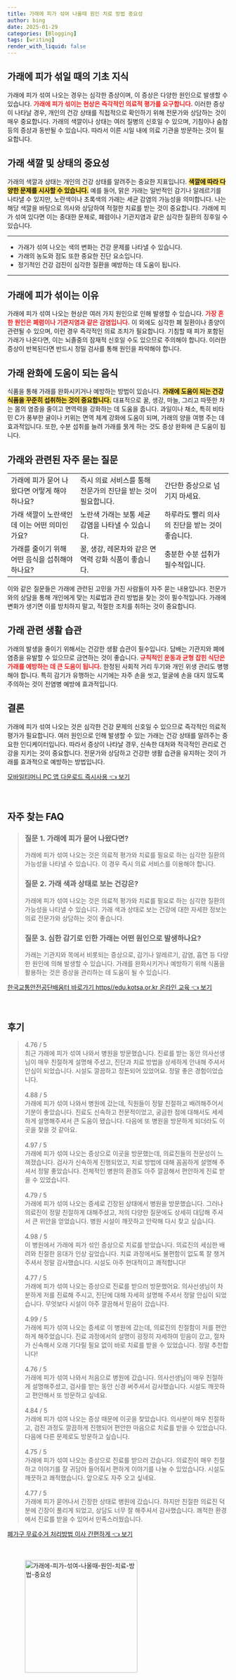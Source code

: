 ```yaml
---
title: 가래에 피가 섞여 나올때 원인 치료 방법 중요성
author: bing
date: 2025-01-29
categories: [Blogging]
tags: [writing]
render_with_liquid: false
---
```



<h2 id='가래에 피가 섞일 때의 기초 지식'>가래에 피가 섞일 때의 기초 지식</h2>

<p>가래에 피가 섞여 나오는 경우는 심각한 증상이며, 이 증상은 다양한 원인으로 발생할 수 있습니다. <b><span style="color: #ee2323;">가래에 피가 섞이는 현상은 즉각적인 의료적 평가를 요구합니다.</span></b> 이러한 증상이 나타날 경우, 개인의 건강 상태를 직접적으로 확인하기 위해 전문가와 상담하는 것이 매우 중요합니다. 가래의 색깔이나 상태는 여러 질병의 신호일 수 있으며, 기침이나 숨참 등의 증상과 동반될 수 있습니다. 따라서 이른 시일 내에 의료 기관을 방문하는 것이 필요합니다.</p>

<h2 id='가래 색깔 및 상태의 중요성'>가래 색깔 및 상태의 중요성</h2>

<p>가래의 색깔과 상태는 개인의 건강 상태를 알려주는 중요한 지표입니다. <b><span style="background-color: #ffe066;">색깔에 따라 다양한 문제를 시사할 수 있습니다.</span></b> 예를 들어, 맑은 가래는 일반적인 감기나 알레르기를 나타낼 수 있지만, 노란색이나 초록색의 가래는 세균 감염의 가능성을 의미합니다. 나는 해당 색깔을 바탕으로 의사와 상담하여 적절한 치료를 받는 것이 중요합니다. 가래에 피가 섞여 있다면 이는 중대한 문제로, 폐렴이나 기관지염과 같은 심각한 질환의 징후일 수 있습니다.</p>

<hr />

<ul>
    <li>가래가 섞여 나오는 색의 변화는 건강 문제를 나타낼 수 있습니다.</li>
    <li>가래의 농도와 점도 또한 중요한 진단 요소입니다.</li>
    <li>정기적인 건강 검진이 심각한 질환을 예방하는 데 도움이 됩니다.</li>
</ul>

<hr />

<h2 id='가래에 피가 섞이는 이유'>가래에 피가 섞이는 이유</h2>

<p>가래에 피가 섞여 나오는 현상은 여러 가지 원인으로 인해 발생할 수 있습니다. <b><span style="color: #ee2323;">가장 흔한 원인은 폐렴이나 기관지염과 같은 감염입니다.</span></b> 이 외에도 심각한 폐 질환이나 종양이 관련될 수 있으며, 이런 경우 즉각적인 의료 조치가 필요합니다. 기침할 때 피가 포함된 가래가 나온다면, 이는 뇌졸중의 잠재적 신호일 수도 있으므로 주의해야 합니다. 이러한 증상이 반복된다면 반드시 정밀 검사를 통해 원인을 파악해야 합니다.</p>

<h2 id='가래 완화에 도움이 되는 음식'>가래 완화에 도움이 되는 음식</h2>

<p>식품을 통해 가래를 완화시키거나 예방하는 방법이 있습니다. <b><span style="background-color: #ffe066;">가래에 도움이 되는 건강식품을 꾸준히 섭취하는 것이 중요합니다.</span></b> 대표적으로 꿀, 생강, 마늘, 그리고 따뜻한 차는 몸의 염증을 줄이고 면역력을 강화하는 데 도움을 줍니다. 과일이나 채소, 특히 비타민 C가 풍부한 귤이나 키위는 면역 체계 강화에 도움이 되며, 가래의 양을 여행 주는 데 효과적입니다. 또한, 수분 섭취를 늘려 가래를 묽게 하는 것도 증상 완화에 큰 도움이 됩니다.</p>

<h2 id='가래와 관련된 자주 묻는 질문'>가래와 관련된 자주 묻는 질문</h2>

<table>
    <tr>
        <td>가래에 피가 묻어 나왔다면 어떻게 해야 하나요?</td>
        <td>즉시 의료 서비스를 통해 전문가의 진단을 받는 것이 필요합니다.</td>
        <td>간단한 증상으로 넘기지 마세요.</td>
    </tr>
    <tr>
        <td>가래 색깔이 노란색인데 이는 어떤 의미인가요?</td>
        <td>노란색 가래는 보통 세균 감염을 나타낼 수 있습니다.</td>
        <td>하루라도 빨리 의사의 진단을 받는 것이 좋습니다.</td>
    </tr>
    <tr>
        <td>가래를 줄이기 위해 어떤 음식을 섭취해야 하나요?</td>
        <td>꿀, 생강, 레몬차와 같은 면역력 강화 식품이 좋습니다.</td>
        <td>충분한 수분 섭취가 필수적입니다.</td>
    </tr>
</table>

<p>이와 같은 질문들은 가래에 관련된 고민을 가진 사람들이 자주 묻는 내용입니다. 전문가와의 상담을 통해 개인에게 맞는 치료법과 관리 방법을 찾는 것이 필수적입니다. 가래에 변화가 생기면 이를 방치하지 말고, 적절한 조치를 취하는 것이 중요합니다.</p>

<h2 id='가래 관련 생활 습관'>가래 관련 생활 습관</h2>

<p>가래의 발생을 줄이기 위해서는 건강한 생활 습관이 필수입니다. 담배는 기관지와 폐에 염증을 유발할 수 있으므로 금연하는 것이 좋습니다. <b><span style="color: #ee2323;">규칙적인 운동과 균형 잡힌 식단은 가래를 예방하는 데 큰 도움이 됩니다.</span></b> 한정된 사회적 거리 두기와 개인 위생 관리도 병행해야 합니다. 특히 감기가 유행하는 시기에는 자주 손을 씻고, 얼굴에 손을 대지 않도록 주의하는 것이 전염병 예방에 효과적입니다.</p>

<h2 id='결론'>결론</h2>

<p>가래에 피가 섞여 나오는 것은 심각한 건강 문제의 신호일 수 있으므로 즉각적인 의료적 평가가 필요합니다. 여러 원인으로 인해 발생할 수 있는 가래는 건강 상태를 알려주는 중요한 인디케이터입니다. 따라서 증상이 나타날 경우, 신속한 대처와 적극적인 관리로 건강을 지키는 것이 중요합니다. 전문가와 상담하고 건강한 생활 습관을 유지하는 것이 가래를 효과적으로 예방하는 방법입니다.</p>


<p><a class="click-button" title="모바일티머니 PC 앱 다운로드 즉시사용" href="https://yellowplanner.github.io/posts/%EB%AA%A8%EB%B0%94%EC%9D%BC%ED%8B%B0%EB%A8%B8%EB%8B%88-PC-%EC%95%B1-%EB%8B%A4%EC%9A%B4%EB%A1%9C%EB%93%9C-%EC%A6%89%EC%8B%9C%EC%82%AC%EC%9A%A9/" rel="dofollow">모바일티머니 PC 앱 다운로드 즉시사용 👈 보기</a></p><br>
<h2 id='자주_찾는_FAQ'>자주 찾는 FAQ</h2>
<div itemscope="" itemtype="https://schema.org/FAQPage"> 
<blockquote> 
<div itemscope="" itemprop="mainEntity" itemtype="https://schema.org/Question"> 
<h3 itemprop="name">질문 1. 가래에 피가 묻어 나왔다면?</h3> 
<div itemscope="" itemprop="acceptedAnswer" itemtype="https://schema.org/Answer"> 
<span itemprop="text"> 
<p>가래에 피가 섞여 나오는 것은 의료적 평가와 치료를 필요로 하는 심각한 질환의 가능성을 나타낼 수 있습니다. 이 경우 즉시 의료 서비스를 이용해야 합니다.</p> 
</span> 
</div> 
</div> 

<div itemscope="" itemprop="mainEntity" itemtype="https://schema.org/Question"> 
<h3 itemprop="name">질문 2. 가래 색과 상태로 보는 건강은?</h3> 
<div itemscope="" itemprop="acceptedAnswer" itemtype="https://schema.org/Answer"> 
<span itemprop="text"> 
<p>가래에 피가 섞여 나오는 것은 의료적 평가와 치료를 필요로 하는 심각한 질환의 가능성을 나타낼 수 있습니다. 가래 색과 상태로 보는 건강에 대한 자세한 정보는 의료 전문가와 상담하는 것이 좋습니다.</p> 
</span> 
</div> 
</div> 

<div itemscope="" itemprop="mainEntity" itemtype="https://schema.org/Question"> 
<h3 itemprop="name">질문 3. 심한 감기로 인한 가래는 어떤 원인으로 발생하나요?</h3> 
<div itemscope="" itemprop="acceptedAnswer" itemtype="https://schema.org/Answer"> 
<span itemprop="text"> 
<p>가래는 기관지와 목에서 비롯되는 증상으로, 감기나 알레르기, 감염, 흡연 등 다양한 원인에 의해 발생할 수 있습니다. 가래를 완화시키거나 예방하기 위해 식품을 활용하는 것은 증상을 관리하는 데 도움이 될 수 있습니다.</p> 
</span> 
</div> 
</div> 

</blockquote> 
</div>
<p><a class="click-button" title="한국교통안전공단배움터 바로가기 https//edu.kotsa.or.kr 온라인 교육" href="https://yellowplanner.github.io/posts/%ED%95%9C%EA%B5%AD%EA%B5%90%ED%86%B5%EC%95%88%EC%A0%84%EA%B3%B5%EB%8B%A8%EB%B0%B0%EC%9B%80%ED%84%B0-%EB%B0%94%EB%A1%9C%EA%B0%80%EA%B8%B0-httpsedu.kotsa.or.kr-%EC%98%A8%EB%9D%BC%EC%9D%B8-%EA%B5%90%EC%9C%A1/" rel="dofollow">한국교통안전공단배움터 바로가기 https//edu.kotsa.or.kr 온라인 교육 👈 보기</a></p><br>
<h2 id='후기'>후기</h2>
<div itemscope itemtype="https://schema.org/Product">
  <blockquote>
  <div itemprop="review" itemscope itemtype="https://schema.org/Review">
      <div itemprop="reviewRating" itemscope itemtype="https://schema.org/Rating"> <span itemprop="ratingValue">4.76</span> / <span itemprop="bestRating">5</span> </div>
      <span itemprop="reviewBody">최근 가래에 피가 섞여 나와서 병원을 방문했습니다. 진료를 받는 동안 의사선생님이 매우 친절하게 설명해 주셨고, 진단과 치료 방법을 상세하게 안내해 주셔서 안심이 되었습니다. 시설도 깔끔하고 정돈되어 있었어요. 정말 좋은 경험이었습니다.</span>
  </div>
  <br>
  <div itemprop="review" itemscope itemtype="https://schema.org/Review">
      <div itemprop="reviewRating" itemscope itemtype="https://schema.org/Rating"> <span itemprop="ratingValue">4.88</span> / <span itemprop="bestRating">5</span> </div>
      <span itemprop="reviewBody">가래에 피가 섞여 나와서 병원에 갔는데, 직원들이 정말 친절하고 배려해주어서 기분이 좋았습니다. 진료도 신속하고 전문적이었고, 궁금한 점에 대해서도 세세하게 설명해주셔서 큰 도움이 됐습니다. 다음에 또 병원을 방문하게 되더라도 이곳을 찾을 것 같아요.</span>
  </div>
  <br>
  <div itemprop="review" itemscope itemtype="https://schema.org/Review">
      <div itemprop="reviewRating" itemscope itemtype="https://schema.org/Rating"> <span itemprop="ratingValue">4.97</span> / <span itemprop="bestRating">5</span> </div>
      <span itemprop="reviewBody">가래에 피가 섞여 나오는 증상으로 이곳을 방문했는데, 의료진들의 전문성이 느껴졌습니다. 검사가 신속하게 진행되었고, 치료 방법에 대해 꼼꼼하게 설명해 주셔서 정말 좋았습니다. 전체적인 병원의 환경도 아주 깔끔해서 편안하게 진료 받을 수 있었습니다.</span>
  </div>
  <br>
  <div itemprop="review" itemscope itemtype="https://schema.org/Review">
      <div itemprop="reviewRating" itemscope itemtype="https://schema.org/Rating"> <span itemprop="ratingValue">4.79</span> / <span itemprop="bestRating">5</span> </div>
      <span itemprop="reviewBody">가래에 피가 섞여 나오는 증세로 긴장된 상태에서 병원을 방문했습니다. 그러나 의료진이 정말 친절하게 대해주셨고, 저의 다양한 질문에도 상세히 대답해 주셔서 큰 위안을 얻었습니다. 병원 시설이 깨끗하고 안락해 다시 찾고 싶습니다.</span>
  </div>
  <br>
  <div itemprop="review" itemscope itemtype="https://schema.org/Review">
      <div itemprop="reviewRating" itemscope itemtype="https://schema.org/Rating"> <span itemprop="ratingValue">4.98</span> / <span itemprop="bestRating">5</span> </div>
      <span itemprop="reviewBody">이 병원에서 가래에 피가 섞인 증상으로 치료를 받았습니다. 의료진의 세심한 배려와 친절한 응대가 인상 깊었습니다. 치료 과정에서도 불편함이 없도록 잘 챙겨주셔서 정말 감사했습니다. 시설도 아주 현대적이고 쾌적합니다!</span>
  </div>
  <br>
  <div itemprop="review" itemscope itemtype="https://schema.org/Review">
      <div itemprop="reviewRating" itemscope itemtype="https://schema.org/Rating"> <span itemprop="ratingValue">4.77</span> / <span itemprop="bestRating">5</span> </div>
      <span itemprop="reviewBody">가래에 피가 섞여 나오는 증상으로 진료를 받으러 방문했어요. 의사선생님이 차분하게 저를 진료해 주시고, 진단에 대해 자세히 설명해 주셔서 정말 안심이 되었습니다. 무엇보다 시설이 아주 깔끔해서 믿음이 갔습니다.</span>
  </div>
  <br>
  <div itemprop="review" itemscope itemtype="https://schema.org/Review">
      <div itemprop="reviewRating" itemscope itemtype="https://schema.org/Rating"> <span itemprop="ratingValue">4.99</span> / <span itemprop="bestRating">5</span> </div>
      <span itemprop="reviewBody">가래에 피가 섞여 나오는 증세로 이 병원에 갔는데, 의료진의 친절함이 저를 편안하게 해주었습니다. 진료 과정에서의 설명이 굉장히 자세하여 믿음이 갔고, 절차가 신속해서 오래 기다릴 필요 없이 바로 치료를 받을 수 있었습니다. 정말 추천합니다!</span>
  </div>
  <br>
  <div itemprop="review" itemscope itemtype="https://schema.org/Review">
      <div itemprop="reviewRating" itemscope itemtype="https://schema.org/Rating"> <span itemprop="ratingValue">4.76</span> / <span itemprop="bestRating">5</span> </div>
      <span itemprop="reviewBody">가래에 피가 섞여 나와서 처음으로 병원에 갔습니다. 의사선생님이 매우 친절하게 설명해주셨고, 검사를 받는 동안 신경 써주셔서 감사했습니다. 시설도 깨끗하고 편안해서 또 방문하고 싶네요.</span>
  </div>
  <br>
  <div itemprop="review" itemscope itemtype="https://schema.org/Review">
      <div itemprop="reviewRating" itemscope itemtype="https://schema.org/Rating"> <span itemprop="ratingValue">4.84</span> / <span itemprop="bestRating">5</span> </div>
      <span itemprop="reviewBody">가래에 피가 섞여 나오는 증상 때문에 이곳을 찾았습니다. 의사분이 매우 친절하고, 검진 과정도 깔끔하게 진행되어 편안한 마음으로 치료를 받을 수 있었습니다. 다음에 다른 문제로도 방문하고 싶습니다.</span>
  </div>
  <br>
  <div itemprop="review" itemscope itemtype="https://schema.org/Review">
      <div itemprop="reviewRating" itemscope itemtype="https://schema.org/Rating"> <span itemprop="ratingValue">4.75</span> / <span itemprop="bestRating">5</span> </div>
      <span itemprop="reviewBody">가래에 피가 섞여 나오는 증상으로 진료를 받으러 갔습니다. 의료진이 매우 친절하고 이야기를 잘 귀담아 들어줘서 편하게 이야기를 나눌 수 있었습니다. 시설도 깨끗하고 쾌적했습니다. 앞으로도 자주 오고 싶네요.</span>
  </div>
  <br>
  <div itemprop="review" itemscope itemtype="https://schema.org/Review">
      <div itemprop="reviewRating" itemscope itemtype="https://schema.org/Rating"> <span itemprop="ratingValue">4.77</span> / <span itemprop="bestRating">5</span> </div>
      <span itemprop="reviewBody">가래에 피가 묻어나서 긴장한 상태로 병원에 갔습니다. 하지만 친절한 의료진 덕분에 긴장이 풀리게 되었고, 상담도 너무 잘 해주셔서 감사했습니다. 쾌적한 환경에서 진료를 받을 수 있어서 만족스러웠습니다.</span>
  </div>
  </blockquote>
</div>
<p><a class="click-button" title="폐가구 무료수거 처리방법 이사 간편하게" href="https://yellowplanner.github.io/posts/%ED%8F%90%EA%B0%80%EA%B5%AC-%EB%AC%B4%EB%A3%8C%EC%88%98%EA%B1%B0-%EC%B2%98%EB%A6%AC%EB%B0%A9%EB%B2%95-%EC%9D%B4%EC%82%AC-%EA%B0%84%ED%8E%B8%ED%95%98%EA%B2%8C/" rel="dofollow">폐가구 무료수거 처리방법 이사 간편하게 👈 보기</a></p><br>
<figure class="image"><img src="https://yellowplanner.github.io/assets/img/thumbnail/가래에-피가-섞여-나올때-원인-치료-방법-중요성.webp" alt="가래에-피가-섞여-나올때-원인-치료-방법-중요성" width="256" height="256"></figure>